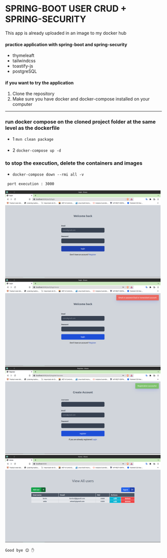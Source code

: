 # SPRING-BOOT USER CRUD + SPRING-SECURITY

This app is already uploaded in an image to my docker hub

#### practice application with spring-boot and spring-security
* thymeleaft
* tailwindcss
* toastify-js
* postgreSQL

#### if you want to try the application
1. Clone the repository
2. Make sure you have docker and docker-compose installed on your computer

***
### run docker compose on the cloned project folder at the same level as the dockerfile
- 1 `mvn clean package`
####
- 2 `docker-compose up -d`

### to stop the execution, delete the containers and images

- `docker-compose down --rmi all -v`
~~~
 port execution : 3000
~~~



<img src="capt/Captura%20de%20pantalla%20-2022-09-16%2017-23-41.png" alt="drawing" width="500"/>
<img src="capt/captura2_login.png" alt="drawing" width="500"/>
<img src="capt/captura3_register.png" alt="drawing" width="500"/>
<img src="capt/mini_panel.png" alt="drawing" width="500"/>

~~~
Good bye 😊 ✋